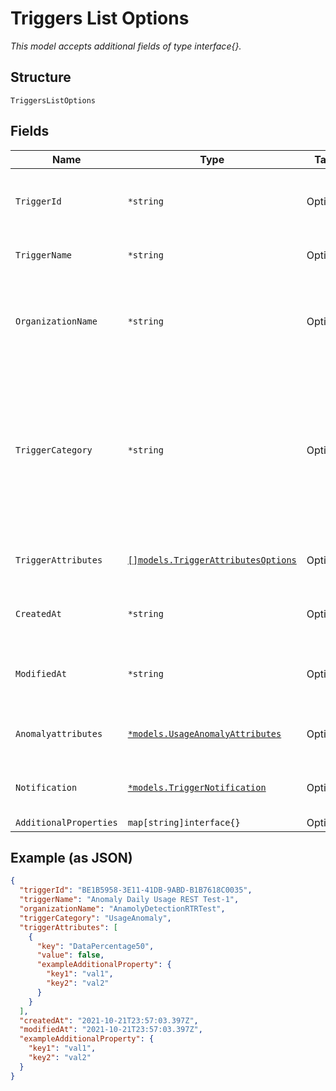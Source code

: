 
# Triggers List Options

*This model accepts additional fields of type interface{}.*

## Structure

`TriggersListOptions`

## Fields

| Name | Type | Tags | Description |
|  --- | --- | --- | --- |
| `TriggerId` | `*string` | Optional | The system assigned name of the trigger being updated. |
| `TriggerName` | `*string` | Optional | The user defined name of the trigger. |
| `OrganizationName` | `*string` | Optional | The user assigned name of the organization associated with the trigger. |
| `TriggerCategory` | `*string` | Optional | This is the value to use in the request body to detect anomalous behaivior. The values in this table will only be relevant when this parameter is set to this value. |
| `TriggerAttributes` | [`[]models.TriggerAttributesOptions`](../../doc/models/trigger-attributes-options.md) | Optional | Additional details and keys for the trigger. |
| `CreatedAt` | `*string` | Optional | Timestamp for whe the trigger was created. |
| `ModifiedAt` | `*string` | Optional | Timestamp for the most recent time the trigger was modified. |
| `Anomalyattributes` | [`*models.UsageAnomalyAttributes`](../../doc/models/usage-anomaly-attributes.md) | Optional | The details of the UsageAnomaly trigger. |
| `Notification` | [`*models.TriggerNotification`](../../doc/models/trigger-notification.md) | Optional | The notification details of the trigger. |
| `AdditionalProperties` | `map[string]interface{}` | Optional | - |

## Example (as JSON)

```json
{
  "triggerId": "BE1B5958-3E11-41DB-9ABD-B1B7618C0035",
  "triggerName": "Anomaly Daily Usage REST Test-1",
  "organizationName": "AnamolyDetectionRTRTest",
  "triggerCategory": "UsageAnomaly",
  "triggerAttributes": [
    {
      "key": "DataPercentage50",
      "value": false,
      "exampleAdditionalProperty": {
        "key1": "val1",
        "key2": "val2"
      }
    }
  ],
  "createdAt": "2021-10-21T23:57:03.397Z",
  "modifiedAt": "2021-10-21T23:57:03.397Z",
  "exampleAdditionalProperty": {
    "key1": "val1",
    "key2": "val2"
  }
}
```

